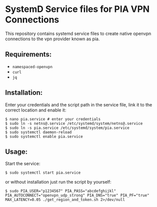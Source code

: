# SystemD Service files for PIA VPN Connections

This repository contains systemd service files to create native openvpn connections to the vpn provider known as pia.

## Requirements:

* `namespaced-openvpn`
* `curl`
* `jq`

## Installation:

Enter your credentials and the script path in the service file, link it to the correct location and enable it:
```
$ nano pia.service # enter your credentials
$ sudo ln -s netns@.service /etc/systemd/system/netns@.service
$ sudo ln -s pia.service /etc/systemd/system/pia.service
$ sudo systemctl daemon-reload
$ sudo systemctl enable pia.service
```

## Usage:

Start the service:
```
$ sudo systemctl start pia.service
```

or without installation just run the script by yourself:

```
$ sudo PIA_USER="p1234567" PIA_PASS="abcdefghijkl" PIA_AUTOCONNECT="openvpn_udp_strong" PIA_DNS="true" PIA_PF="true" MAX_LATENCY=0.05 ./get_region_and_token.sh 2>/dev/null
```
